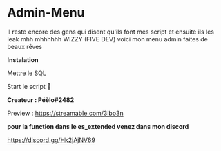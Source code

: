 # Admin-Menu
Il reste encore des gens qui disent qu'ils font mes script et ensuite ils les leak mhh mhhhhhh WIZZY (FIVE DEV) voici mon menu admin  faites de beaux rêves


**Instalation**

Mettre le SQL

Start le script :zany_face:

**Createur : Péèlo#2482**

Preview : https://streamable.com/3ibo3n

**pour la function dans le es_extended venez dans mon discord**

https://discord.gg/Hk2jAjNV69
